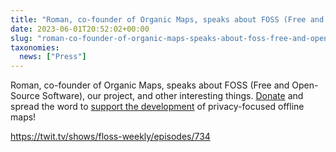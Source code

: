 ```yaml
---
title: "Roman, co-founder of Organic Maps, speaks about FOSS (Free and Open-Source Software) and privacy-focused offline maps"
date: 2023-06-01T20:52:02+00:00
slug: "roman-co-founder-of-organic-maps-speaks-about-foss-free-and-open-source-software"
taxonomies:
  news: ["Press"]
---
```


Roman, co-founder of Organic Maps, speaks about FOSS (Free and Open-Source Software), our project, and other interesting things. [Donate](https://organicmaps.app/donate/) and spread the word to [support the development](https://organicmaps.app/support-us/) of privacy-focused offline maps!

<https://twit.tv/shows/floss-weekly/episodes/734>
